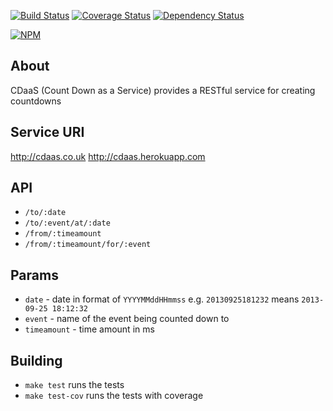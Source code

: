 [![Build Status](https://travis-ci.org/BoyCook/CDaaS.png?branch=master)](https://travis-ci.org/BoyCook/CDaaS)
[![Coverage Status](https://coveralls.io/repos/BoyCook/CDaaS/badge.png)](https://coveralls.io/r/BoyCook/CDaaS)
[![Dependency Status](https://gemnasium.com/BoyCook/CDaaS.png)](https://gemnasium.com/BoyCook/CDaaS)

[![NPM](https://nodei.co/npm/cdaas.png?downloads=true)](https://nodei.co/npm/cdaas) 

## About
CDaaS (Count Down as a Service) provides a RESTful service for creating countdowns

## Service URI
http://cdaas.co.uk
http://cdaas.herokuapp.com

## API
* `/to/:date`
* `/to/:event/at/:date`
* `/from/:timeamount`
* `/from/:timeamount/for/:event`

## Params
* `date` - date in format of `YYYYMMddHHmmss` e.g. `20130925181232` means `2013-09-25 18:12:32`
* `event` - name of the event being counted down to
* `timeamount` - time amount in ms

## Building
* `make test` runs the tests
* `make test-cov` runs the tests with coverage
